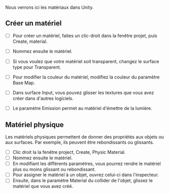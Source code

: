 Nous verrons ici les matériaux dans Unity.   


      

## Créer un matériel
- [ ] Pour créer un matériel, faites un clic-droit dans la fenêtre projet, puis Create, material.
- [ ] Nommez ensuite le matériel.
- [ ] Si vous voulez que votre matériel soit transparent, changez le surface type pour Transparent.
- [ ] Pour modifier la couleur du matériel, modifiez la couleur du paramètre Base Map.
- [ ] Dans surface Input, vous pouvez glisser les textures que vous avez créer dans d'autres logiciels.
- [ ] Le paramètre Emission permet au matériel d'émettre de la lumière.


      

## Matériel physique
Les matériels physiques permettent de donner des propriétés aux objets ou aux surfaces. Par exemple, ils peuvent être rebondissants ou glissants.  

- [ ] Clic droit la la fenêtre project, Create, Physic Material.
- [ ] Nommez ensuite le matériel.
- [ ] En modifiant les différents paramètres, vous pourrez rendre le matériel plus ou moins glissant ou rebondissant.
- [ ] Pour assigner le matériel à un objet, ouvrez celui-ci dans l'inspecteur.
- [ ] Ensuite, dans le paramètre Material du collider de l'objet, glissez le matériel que vous avez créé.
